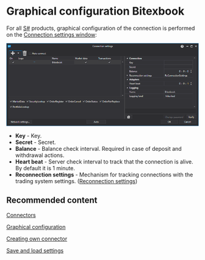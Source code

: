 # Graphical configuration Bitexbook

For all [S\#](../../../../api.md) products, graphical configuration of the connection is performed on the [Connection settings window](../../../graphical_user_interface/connection_settings_window.md):

![API GUI Settings Bitexbook](../../../../../images/api_gui_settings_bitexbook.png)

- **Key** \- Key.
- **Secret** \- Secret.
- **Balance** \- Balance check interval. Required in case of deposit and withdrawal actions.
- **Heart beat** \- Server check interval to track that the connection is alive. By default it is 1 minute.
- **Reconnection settings** \- Mechanism for tracking connections with the trading system settings. ([Reconnection settings](../../reconnection_settings.md))

## Recommended content

[Connectors](../../../connectors.md)

[Graphical configuration](../../graphical_configuration.md)

[Creating own connector](../../creating_own_connector.md)

[Save and load settings](../../save_and_load_settings.md)
